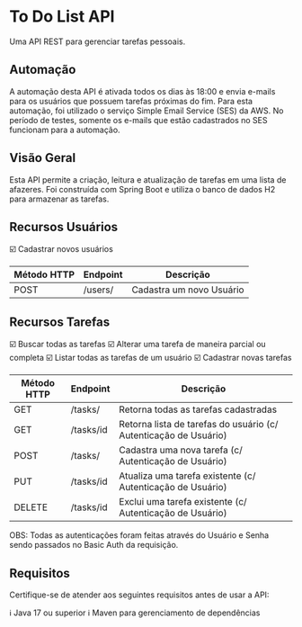 # To Do List API

Uma API REST para gerenciar tarefas pessoais.

## Automação

A automação desta API é ativada todos os dias às 18:00 e envia e-mails para os usuários que possuem tarefas próximas do fim. Para esta automação, foi utilizado o serviço Simple Email Service (SES) da AWS. No período de testes, somente os e-mails que estão cadastrados no SES funcionam para a automação.

## Visão Geral

Esta API permite a criação, leitura e atualização de tarefas em uma lista de afazeres. Foi construída com Spring Boot e utiliza o banco de dados H2 para armazenar as tarefas.

## Recursos Usuários

:ballot_box_with_check: Cadastrar novos usuários

| Método HTTP | Endpoint       | Descrição                                 |
|-------------|----------------|-------------------------------------------|
| POST        | /users/        | Cadastra um novo Usuário                  |

## Recursos Tarefas

:ballot_box_with_check: Buscar todas as tarefas
:ballot_box_with_check: Alterar uma tarefa de maneira parcial ou completa
:ballot_box_with_check: Listar todas as tarefas de um usuário
:ballot_box_with_check: Cadastrar novas tarefas

| Método HTTP | Endpoint       | Descrição                                 |
|-------------|----------------|-----------------------------------------|
| GET         | /tasks/        | Retorna todas as tarefas cadastradas    |
| GET         | /tasks/id      | Retorna lista de tarefas do usuário (c/ Autenticação de Usuário)  |
| POST        | /tasks/        | Cadastra uma nova tarefa (c/ Autenticação de Usuário)               |
| PUT         | /tasks/id      | Atualiza uma tarefa existente (c/ Autenticação de Usuário)   |
| DELETE      | /tasks/id      | Exclui uma tarefa existente  (c/ Autenticação de Usuário)    |

OBS: Todas as autenticações foram feitas através do Usuário e Senha sendo passados no Basic Auth da requisição.

## Requisitos

Certifique-se de atender aos seguintes requisitos antes de usar a API:

:information_source: Java 17 ou superior
:information_source: Maven para gerenciamento de dependências
